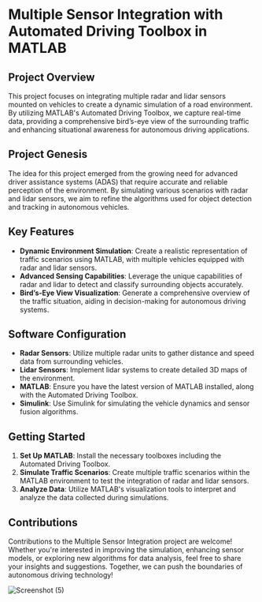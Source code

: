# Multiple Sensor Integration with Automated Driving Toolbox in MATLAB

## Project Overview
This project focuses on integrating multiple radar and lidar sensors mounted on vehicles to create a dynamic simulation of a road environment. By utilizing MATLAB's Automated Driving Toolbox, we capture real-time data, providing a comprehensive bird’s-eye view of the surrounding traffic and enhancing situational awareness for autonomous driving applications.

## Project Genesis
The idea for this project emerged from the growing need for advanced driver assistance systems (ADAS) that require accurate and reliable perception of the environment. By simulating various scenarios with radar and lidar sensors, we aim to refine the algorithms used for object detection and tracking in autonomous vehicles.

## Key Features
- **Dynamic Environment Simulation**: Create a realistic representation of traffic scenarios using MATLAB, with multiple vehicles equipped with radar and lidar sensors.
- **Advanced Sensing Capabilities**: Leverage the unique capabilities of radar and lidar to detect and classify surrounding objects accurately.
- **Bird’s-Eye View Visualization**: Generate a comprehensive overview of the traffic situation, aiding in decision-making for autonomous driving systems.

## Software Configuration
- **Radar Sensors**: Utilize multiple radar units to gather distance and speed data from surrounding vehicles.
- **Lidar Sensors**: Implement lidar systems to create detailed 3D maps of the environment.
- **MATLAB**: Ensure you have the latest version of MATLAB installed, along with the Automated Driving Toolbox.
- **Simulink**: Use Simulink for simulating the vehicle dynamics and sensor fusion algorithms.

## Getting Started
1. **Set Up MATLAB**: Install the necessary toolboxes including the Automated Driving Toolbox.
2. **Simulate Traffic Scenarios**: Create multiple traffic scenarios within the MATLAB environment to test the integration of radar and lidar sensors.
3. **Analyze Data**: Utilize MATLAB's visualization tools to interpret and analyze the data collected during simulations.

## Contributions
Contributions to the Multiple Sensor Integration project are welcome! Whether you're interested in improving the simulation, enhancing sensor models, or exploring new algorithms for data analysis, feel free to share your insights and suggestions. Together, we can push the boundaries of autonomous driving technology!

![Screenshot (5)](https://github.com/pratz222/Multiple-Sensor-Integration-using-Automated-Driving-Toolbox-in-MATLAB/assets/53640877/12aa2b29-3cd1-4975-bc7a-ab5cd880bdc0)
